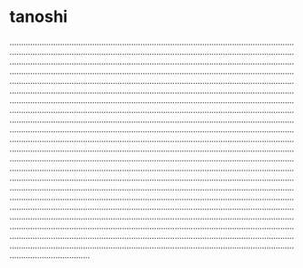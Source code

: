 # tanoshi

...........................................................................................................................................................................................................................................................................................................................................................................................................................................................................................................................................................................................................................................................................................................................................................................................................................................................................................................................................................................................................................................................................................................................................................................................................................................................................................................................................................................................................................................................................................................................................................................................................................................................................................................................................................................................................................................................................................................................................................................................................................................................................................................................................................................................................................................................................................................................................................................................................................................................................................................................................................................................................................................................................................................................................................................................................................................................................